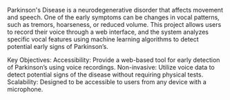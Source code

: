 Parkinson's Disease is a neurodegenerative disorder that affects movement and speech. One of the early symptoms can be changes in vocal patterns, such as tremors, hoarseness, or reduced volume. This project allows users to record their voice through a web interface, and the system analyzes specific vocal features using machine learning algorithms to detect potential early signs of Parkinson’s.

Key Objectives:
Accessibility: Provide a web-based tool for early detection of Parkinson’s using voice recordings.
Non-invasive: Utilize voice data to detect potential signs of the disease without requiring physical tests.
Scalability: Designed to be accessible to users from any device with a microphone.